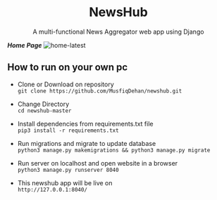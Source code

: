 <h1 align="center"> NewsHub</h1>
  <p align="center"> A multi-functional News Aggregator web app using Django</p>
  
***Home Page***
![home-latest](https://user-images.githubusercontent.com/47440165/120078143-d341cc00-c0cf-11eb-8af6-81507ac5d15c.png)



## How to run on your own pc

- Clone or Download on repository <br>
`git clone https://github.com/MusfiqDehan/newshub.git` 

- Change Directory <br>
`cd newshub-master`

- Install dependencies from requirements.txt file <br>
`pip3 install -r requirements.txt`

- Run migrations and migrate to update database <br>
`python3 manage.py makemigrations && python3 manage.py migrate`

- Run server on localhost and open website in a browser <br>
`python3 manage.py runserver 8040`

- This newshub app will be live on <br>
`http://127.0.0.1:8040/`

